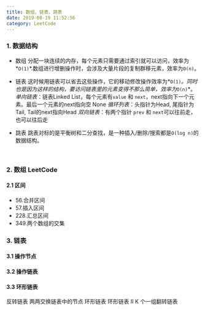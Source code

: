 ```yaml
---
title: 数组、链表、跳表
date: 2019-08-19 11:52:56
category: LeetCode
---
```

### 1. 数据结构
- 数组
分配一块连续的内存，每个元素只需要通过索引就可以访问，效率为*`O(1)`*.数组进行增删操作时，会涉及大量片段的复制群移元素，效率为`O(n)`。

- 链表
这时候用链表可以省去这些操作，它的移动修改操作效率为*`O(1)`*。同时也是因为这样的结构，要访问链表里的元素变得不那么简单，效率为*`O(n)`*。
*单向链表*：链表Linked List，每个元素有`value` 和 `next`，next指向下一个元素。最后一个元素的next指向空 None
*循环列表*：头指针为Head, 尾指针为Tail, Tail的next指向Head
*双向链表*：有两个指针 `prev` 和 `next`可以往前走，也可以往后走

- 跳表
跳表对标的是平衡树和二分查找，是一种插入/删除/搜索都是`O(log n)`的数据结构。

<br/>

### 2. 数组 LeetCode
#### 2.1 区间
- 56.合并区间
- 57.插入区间
- 228.汇总区间
- 349.两个数组的交集


### 3. 链表
#### 3.1 操作节点
#### 3.2 操作链表
#### 3.3 环形链表
反转链表
两两交换链表中的节点
环形链表
环形链表 II
K 个一组翻转链表